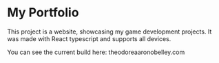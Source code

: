 # My Portfolio

This project is a website, showcasing my game development projects.
It was made with React typescript and supports all devices.

You can see the current build here: theodoreaaronobelley.com